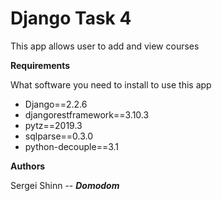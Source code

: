 # Django Task 4
This app allows user to add and view courses

**Requirements**

What software you need to install to use this app

- Django==2.2.6
- djangorestframework==3.10.3
- pytz==2019.3
- sqlparse==0.3.0
- python-decouple==3.1

**Authors**

Sergei Shinn -- ***Domodom***
